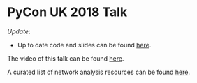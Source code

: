# PyCon UK 2018 Talk


_Update_:

- Up to date code and slides can be found [here](https://github.com/alonnir/PyData-Berlin-Talk).


The video of this talk can be found [here](https://www.youtube.com/watch?v=h4KIHVnap20).


A curated list of network analysis resources can be found [here](https://github.com/alonnir/snacks).

